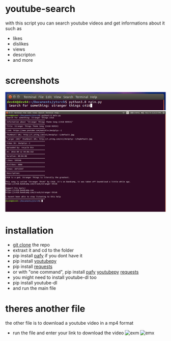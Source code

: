 # youtube-search
with this script you can search youtube videos and get informations about it such as
* likes
* dislikes
* views
* descripton
* and more

# screenshots
![example](https://github.com/devlocalhost/youtube-search/blob/main/pic1.png)
![example](https://github.com/devlocalhost/youtube-search/blob/main/pic2.png)

# installation
* [git clone](https://github.com/devlocalhost/youtube-search/archive/main.zip) the repo
* extraxt it and cd to the folder
* pip install [pafy](https://pypi.org/project/pafy/) if you dont have it
* pip install [youtubepy](https://pypi.org/project/youtubepy/)
* pip install [requests](https://pypi.org/project/requests/)
* or with "one command", pip install [pafy](https://pypi.org/project/pafy/) [youtubepy](https://pypi.org/project/youtubepy/) [requests](https://pypi.org/project/requests/)
* you might need to install youtube-dl too
* pip install youtube-dl
* and run the main file

# theres another file
the other file is to download a youtube video in a mp4 format
* run the file
and enter your link to download the video
![exm]()
![emx]()
